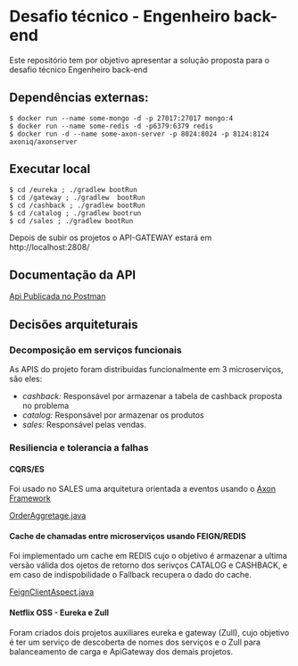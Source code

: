 # Desafio técnico - Engenheiro back-end

Este repositório tem por objetivo apresentar a solução proposta para o desafio técnico Engenheiro back-end

## Dependências externas:

```
$ docker run --name some-mongo -d -p 27017:27017 mongo:4
$ docker run --name some-redis -d -p6379:6379 redis
$ docker run -d --name some-axon-server -p 8024:8024 -p 8124:8124 axoniq/axonserver
```

## Executar local

```
$ cd /eureka ; ./gradlew bootRun
$ cd /gateway ; ./gradlew  bootRun
$ cd /cashback ; ./gradlew bootRun
$ cd /catalog ; ./gradlew bootrun
$ cd /sales ; ./gradlew bootRun
```
Depois de subir os projetos o API-GATEWAY estará em http://localhost:2808/

## Documentação da API
[Api Publicada no Postman](https://documenter.getpostman.com/view/5722889/S11Bz2v9)

## Decisões arquiteturais

### Decomposição em serviços funcionais

As APIS do projeto foram distribuidas funcionalmente em 3 microserviços, são eles:
* *cashback:* Responsável por armazenar a tabela de cashback proposta no problema
* *catalog:* Responsável por armazenar os produtos 
* *sales:* Responsável pelas vendas.

### Resiliencia e tolerancia a falhas

#### CQRS/ES
Foi usado no SALES uma arquitetura orientada a eventos usando o [Axon Framework](https://axoniq.io/)

[OrderAggretage.java](https://github.com/lucasnascimento/lucashback/blob/master/sales/src/main/java/ln/lucashback/sales/aggregates/OrderAggregate.java)

#### Cache de chamadas entre microserviços usando FEIGN/REDIS
Foi implementado um cache em REDIS cujo o objetivo é armazenar a ultima versão válida dos ojetos de retorno dos serivços CATALOG e CASHBACK, e em caso de indispobilidade o Fallback recupera o dado do cache. 

[FeignClientAspect.java](https://github.com/lucasnascimento/lucashback/blob/master/sales/src/main/java/ln/lucashback/sales/feign/FeignClientAspect.java)

#### Netflix OSS - Eureka e Zull
Foram criados dois projetos auxiliares eureka e gateway (Zull), cujo objetivo é ter um serviço de descoberta de nomes dos serviços e o Zull para balanceamento de carga e ApiGateway dos demais projetos.

